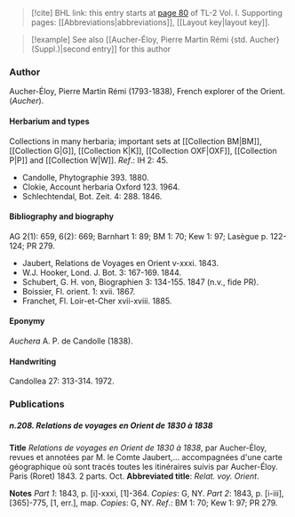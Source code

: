 > [!cite] BHL link: this entry starts at [page 80](https://www.biodiversitylibrary.org/item/103414#page/128/mode/1up) of TL-2 Vol. I.
> Supporting pages: [[Abbreviations|abbreviations]], [[Layout key|layout key]].

> [!example] See also [[Aucher-Éloy, Pierre Martin Rémi {std. Aucher} (Suppl.)|second entry]] for this author

### Author

Aucher-Éloy, Pierre Martin Rémi (1793-1838), French explorer of the Orient. (*Aucher*).

#### Herbarium and types

Collections in many herbaria; important sets at [[Collection BM|BM]], [[Collection G|G]], [[Collection K|K]], [[Collection OXF|OXF]], [[Collection P|P]] and [[Collection W|W]].
*Ref*.: IH 2: 45.
- Candolle, Phytographie 393. 1880.
- Clokie, Account herbaria Oxford 123. 1964.
- Schlechtendal, Bot. Zeit. 4: 288. 1846.

#### Bibliography and biography

AG 2(1): 659, 6(2): 669; Barnhart 1: 89; BM 1: 70; Kew 1: 97; Lasègue p. 122-124; PR 279.
- Jaubert, Relations de Voyages en Orient v-xxxi. 1843.
- W.J. Hooker, Lond. J. Bot. 3: 167-169. 1844.
- Schubert, G. H. von, Biographien 3: 134-155. 1847 (n.v., fide PR).
- Boissier, Fl. orient. 1: xvii. 1867.
- Franchet, Fl. Loir-et-Cher xvii-xviii. 1885.

#### Eponymy

*Auchera* A. P. de Candolle (1838).

#### Handwriting

Candollea 27: 313-314. 1972.

### Publications

##### n.208. Relations de voyages en Orient de 1830 à 1838

**Title**
*Relations de voyages en Orient de 1830 à 1838*, par Aucher-Éloy, revues et annotées par M. le Comte Jaubert,... accompagnées d'une carte géographique où sont tracés toutes les itinéraires suivis par Aucher-Éloy. Paris (Roret) 1843. 2 parts. Oct.
**Abbreviated title**: *Relat. voy. Orient*.

**Notes**
*Part 1*: 1843, p. \[i\]-xxxi, \[1\]-364. *Copies*: G, NY.
*Part 2*: 1843, p. \[i-iii\], \[365\]-775, \[1, err.\], map. *Copies*: G, NY.
*Ref*.: BM 1: 70; Kew 1: 97; PR 279.

